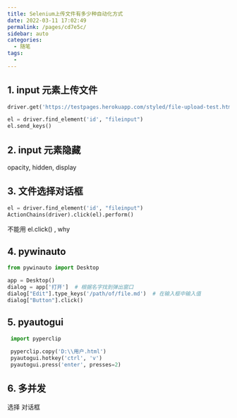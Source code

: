 ```yaml
---
title: Selenium上传文件有多少种自动化方式
date: 2022-03-11 17:02:49
permalink: /pages/cd7e5c/
sidebar: auto
categories:
  - 随笔
tags:
  - 
---
```





## 1. input 元素上传文件

```python
driver.get('https://testpages.herokuapp.com/styled/file-upload-test.html')

el = driver.find_element('id', "fileinput")
el.send_keys()
```



## 2. input 元素隐藏

opacity,  hidden,  display

## 3. 文件选择对话框

```python
el = driver.find_element('id', "fileinput")
ActionChains(driver).click(el).perform()
```

不能用 el.click() , why





## 4. pywinauto

```python
from pywinauto import Desktop

app = Desktop()
dialog = app['打开']  # 根据名字找到弹出窗口
dialog["Edit"].type_keys('/path/of/file.md')  # 在输入框中输入值
dialog["Button"].click()
```



## 5. pyautogui

```python
 import pyperclip
 
 pyperclip.copy('D:\\用户.html')
 pyautogui.hotkey('ctrl', 'v')
 pyautogui.press('enter', presses=2)
```



## 6. 多并发

选择 对话框
